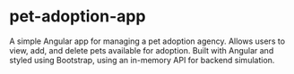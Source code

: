 # pet-adoption-app
A simple Angular app for managing a pet adoption agency. Allows users to view, add, and delete pets available for adoption. Built with Angular and styled using Bootstrap, using an in-memory API for backend simulation.
